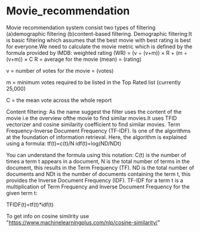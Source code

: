 # Movie_recommendation
Movie recommendation system consist two types of filtering (a)demographic filtering  (b)content-based filtering.
Demographic filtering:It is basic filtering which assumes that the best movie with best rating is best for everyone.We need to calculate the movie metric which is defined by the formula provided by IMDB:
weighted rating (WR) = (v ÷ (v+m)) × R + (m ÷ (v+m)) × C
R = average for the movie (mean) = (rating)

v = number of votes for the movie = (votes)

m = minimum votes required to be listed in the Top Rated list (currently 25,000)

C = the mean vote across the whole report

Content filtering: As the name suggest the filter uses the content of the movie i.e the overview ofthe movie to find similar movies.It uses TFID vectorizer and cosine similarity coefficient to find similar movies.
 Term Frequency-Inverse Document Frequency (TF-IDF). Is one of the algorithms at the foundation of information retrieval. Here, the algorithm is explained using a formula:
tf(t)=c(t)/N
idf(t)=log(ND/NDt)

You can understand the formula using this notation: C(t) is the number of times a term t appears in a document, N is the total number of terms in the document, this results in the Term Frequency (TF).  ND is the total number of documents and NDt is the number of documents containing the term t, this provides the Inverse Document Frequency (IDF).  TF-IDF for a term t is a multiplication of Term Frequency and Inverse Document Frequency for the given term t:

TFIDF(t)=tf(t)*idf(t)

To get info on cosine similrity use "https://www.machinelearningplus.com/nlp/cosine-similarity/"

